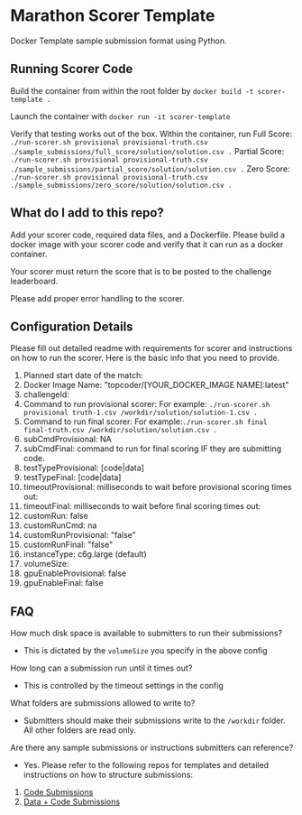 # Marathon Scorer Template
Docker Template sample submission format using Python.

## Running Scorer Code
Build the container from within the root folder by
`docker build -t scorer-template .`

Launch the container with
`docker run -it scorer-template`

Verify that testing works out of the box. Within the container, run
Full Score: `./run-scorer.sh provisional provisional-truth.csv ./sample_submissions/full_score/solution/solution.csv .`
Partial Score: `./run-scorer.sh provisional provisional-truth.csv ./sample_submissions/partial_score/solution/solution.csv .`
Zero Score: `./run-scorer.sh provisional provisional-truth.csv ./sample_submissions/zero_score/solution/solution.csv .`

## What do I add to this repo?

Add your scorer code, required data files, and a Dockerfile.  Please build a 
docker image with your scorer code and verify that it can run as a docker 
container.

Your scorer must return the score that is to be posted to the challenge 
leaderboard.

Please add proper error handling to the scorer.

## Configuration Details

Please fill out detailed readme with requirements for scorer and instructions
on how to run the scorer. Here is the basic info that you need to provide.

1.  Planned start date of the match: 
1.  Docker Image Name: "topcoder/[YOUR_DOCKER_IMAGE NAME]:latest" 
1.  challengeId: 
1.  Command to run provisional scorer: For example: `./run-scorer.sh provisional truth-1.csv /workdir/solution/solution-1.csv .`
1.  Command to run final scorer: For example:`./run-scorer.sh final final-truth.csv /workdir/solution/solution.csv .`
1.  subCmdProvisional: NA
1.  subCmdFinal: command to run for final scoring IF they are submitting code.
1.  testTypeProvisional: [code|data]
1.  testTypeFinal: [code|data]
1.  timeoutProvisional: milliseconds to wait before provisional scoring times out: 
1.  timeoutFinal: milliseconds to wait before final scoring times out: 
1.  customRun: false
1.  customRunCmd: na
1.  customRunProvisional: "false"
1.  customRunFinal: "false"
1.  instanceType: c6g.large (default)
1.  volumeSize: 
1.  gpuEnableProvisional: false
1.  gpuEnableFinal: false


## FAQ

How much disk space is available to submitters to run their submissions?
- This is dictated by the `volumeSize` you specify in the above config

How long can a submission run until it times out?
- This is controlled by the timeout settings in the config

What folders are submissions allowed to write to?
- Submitters should make their submissions write to the `/workdir` folder.  All other folders are read only.

Are there any sample submissions or instructions submitters can reference?
- Yes. Please refer to the following repos for templates and detailed instructions on how to structure submissions:
1. [Code Submissions](https://github.com/topcoder-platform-templates/marathon-code-only)
1. [Data + Code Submissions](https://github.com/topcoder-platform-templates/marathon-data-and-code)
